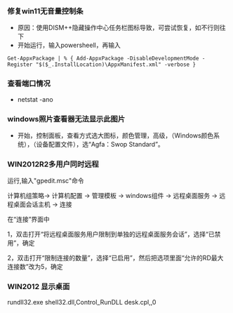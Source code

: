 ### 修复win11无音量控制条
- 原因：使用DISM++隐藏操作中心任务栏图标导致，可尝试恢复，如不行则往下
- 开始运行，输入powersheell，再输入
```
Get-AppxPackage | % { Add-AppxPackage -DisableDevelopmentMode -Register "$($_.InstallLocation)\AppxManifest.xml" -verbose }
```
### 查看端口情况
- netstat -ano

### windows照片查看器无法显示此图片
- 开始，控制面板，查看方式选大图标，颜色管理，高级，（Windows颜色系统），（设备配置文件），选“Agfa：Swop Standard”。

### WIN2012R2多用户同时远程
运行,输入"gpedit.msc"命令

计算机组策略→ 计算机配置 → 管理模板 → windows组件 → 远程桌面服务 → 远程桌面会话主机 → 连接

在“连接”界面中

1，双击打开“将远程桌面服务用户限制到单独的远程桌面服务会话”，选择“已禁用”，确定

2，双击打开“限制连接的数量”，选择“已启用”，然后把选项里面“允许的RD最大连接数”改为5，确定

### WIN2012 显示桌面
rundll32.exe shell32.dll,Control_RunDLL desk.cpl,,0
